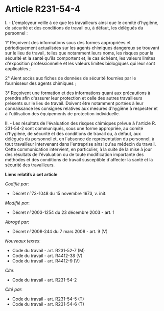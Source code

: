 # Article R231-54-4

I. - L'employeur veille à ce que les travailleurs ainsi que le comité d'hygiène, de sécurité et des conditions de travail ou,
à défaut, les délégués du personnel :

1° Reçoivent des informations sous des formes appropriées et périodiquement actualisées sur les agents chimiques dangereux se
trouvant sur le lieu de travail, telles que notamment leurs noms, les risques pour la sécurité et la santé qu'ils comportent
et, le cas échéant, les valeurs limites d'exposition professionnelle et les valeurs limites biologiques qui leur sont
applicables ;

2° Aient accès aux fiches de données de sécurité fournies par le fournisseur des agents chimiques ;

3° Reçoivent une formation et des informations quant aux précautions à prendre afin d'assurer leur protection et celle des
autres travailleurs présents sur le lieu de travail. Doivent être notamment portées à leur connaissance les consignes
relatives aux mesures d'hygiène à respecter et à l'utilisation des équipements de protection individuelle.

II. - Les résultats de l'évaluation des risques chimiques prévue à l'article R. 231-54-2 sont communiqués, sous une forme
appropriée, au comité d'hygiène, de sécurité et des conditions de travail ou, à défaut, aux délégués du personnel et, en
l'absence de représentation du personnel, à tout travailleur intervenant dans l'entreprise ainsi qu'au médecin du travail.
Cette communication intervient, en particulier, à la suite de la mise à jour des résultats de l'évaluation ou de toute
modification importante des méthodes et des conditions de travail susceptible d'affecter la santé et la sécurité des
travailleurs.

**Liens relatifs à cet article**

_Codifié par_:

  - Décret n°73-1048 du 15 novembre 1973, v. init.

_Modifié par_:

  - Décret n°2003-1254 du 23 décembre 2003 - art. 1

_Abrogé par_:

  - Décret n°2008-244 du 7 mars 2008 - art. 9 (V)

_Nouveaux textes_:

  - Code du travail - art. R231-52-7 (M)
  - Code du travail - art. R4412-38 (V)
  - Code du travail - art. R4412-9 (V)

_Cite_:

  - Code du travail - art. R231-54-2

_Cité par_:

  - Code du travail - art. R231-54-5 (T)
  - Code du travail - art. R231-54-6 (T)
